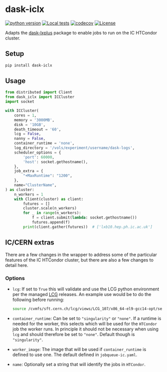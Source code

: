 # dask-iclx

[![python version](https://img.shields.io/badge/python-3.8+-blue.svg)](https://www.python.org/downloads/) [![Local tests](https://img.shields.io/endpoint?url=https%3A%2F%2Fwww.hep.ph.ic.ac.uk%2F~tr1123%2Fdask-iclx%2Flatest.json)](https://www.hep.ph.ic.ac.uk/~tr1123/dask-iclx/latest.html) [![codecov](https://codecov.io/github/runtingt/dask-iclx/branch/main/graph/badge.svg?token=ZWGLEIVTNG)](https://codecov.io/github/runtingt/dask-iclx) [![License](https://img.shields.io/badge/License-Apache_2.0-yellow.svg)](https://opensource.org/licenses/Apache-2.0)

Adapts the [dask-lxplus](https://github.com/cernops/dask-lxplus/) package to enable jobs to run on the IC HTCondor cluster.

## Setup

```bash
pip install dask-iclx
```

## Usage

```python
from distributed import Client
from dask_iclx import ICCluster
import socket

with ICCluster(
    cores = 1,
    memory = '3000MB',
    disk = '10GB',
    death_timeout = '60',
    lcg = False,
    nanny = False,
    container_runtime = 'none',
    log_directory = '/vols/experiment/username/dask-logs',
    scheduler_options = {
        'port': 60000,
        'host': socket.gethostname(),
    },
    job_extra = {
        "+MaxRuntime": "1200",
    },
    name="ClusterName",
) as cluster:
    n_workers = 1
    with Client(cluster) as client:
        futures = []
        cluster.scale(n_workers)
        for _ in range(n_workers):
            f = client.submit(lambda: socket.gethostname())
            futures.append(f)
        print(client.gather(futures))  # ['lxb10.hep.ph.ic.ac.uk']
```

## IC/CERN extras

There are a few changes in the wrapper to address some of the particular features of the IC
HTCondor cluster, but there are also a few changes to detail here.

### Options

- `lcg`: If set to `True` this will validate and use the LCG python environment per the managed [LCG](https://lcgdocs.web.cern.ch/lcgdocs/lcgreleases/introduction/) releases. An example use would be to do the following before running:

    ```bash
    source /cvmfs/sft.cern.ch/lcg/views/LCG_107/x86_64-el9-gcc14-opt/setup.sh
    ```

- `container_runtime`: Can be set to `"singularity"` or `"none"`. If a runtime is needed for the worker, this selects which will be used for the `HTCondor` job the worker runs. In principle it should not be necessary when using `lcg` and should therefore be set to `"none"`. Default though is `"singularity"`.

- `worker_image`: The image that will be used if `container_runtime` is defined to use one. The default defined in `jobqueue-ic.yaml`.

- `name`: Optionally set a string that will identify the jobs in `HTCondor`.
